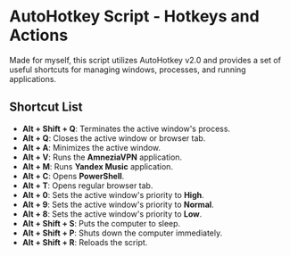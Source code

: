 # AutoHotkey Script - Hotkeys and Actions

Made for myself, this script utilizes AutoHotkey v2.0 and provides a set of useful shortcuts for managing windows, processes, and running applications.

## Shortcut List

- **Alt + Shift + Q**: Terminates the active window's process.
- **Alt + Q**: Closes the active window or browser tab.
- **Alt + A**: Minimizes the active window.
- **Alt + V**: Runs the **AmneziaVPN** application.
- **Alt + M**: Runs **Yandex Music** application.
- **Alt + C**: Opens **PowerShell**.
- **Alt + T**: Opens regular browser tab.
- **Alt + 0**: Sets the active window's priority to **High**.
- **Alt + 9**: Sets the active window's priority to **Normal**.
- **Alt + 8**: Sets the active window's priority to **Low**.
- **Alt + Shift + S**: Puts the computer to sleep.
- **Alt + Shift + P**: Shuts down the computer immediately.
- **Alt + Shift + R**: Reloads the script.
